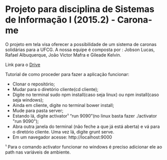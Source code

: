 # Projeto para disciplina de Sistemas de Informação I (2015.2) - Carona-me

O projeto em tela visa oferecer a possibilidade de um sistema de caronas solidárias para a UFCG. A nossa equipe é composta por : Jobson Lucas, Rafael Albuquerque, João Victor Mafra e Gileade Kelvin. 

Link para o 
  <a href = "https://docs.google.com/document/d/1ssz063ME3spiFODu3CDAIzaU5S8Ody05DdcUnM95z2Y/edit?usp=sharing">Drive</a>

Tutorial de como proceder para fazer a aplicação funcionar:
- Clonar o repositório;
- Mudar para o diretório cliente(cd cliente);
- Digite no terminal sudo npm install(caso seja linux) ou npm install(caso seja windows);
- Ainda em cliente, digite no terminal bower install;
- Mude para pasta server;
- Estando lá, digite activator¹ “run 9090”(no linux basta fazer ./activator "run 9090");
- Abra outra janela do terminal (não feche a que já está aberta) e vá para o diretório cliente. Uma vez lá, digite grunt serve.
- Em um navegador acesse: http://localhost:9000

¹ Para o comando activator funcionar no windows é preciso adicionar ele ao path nas variáveis de ambiente.
